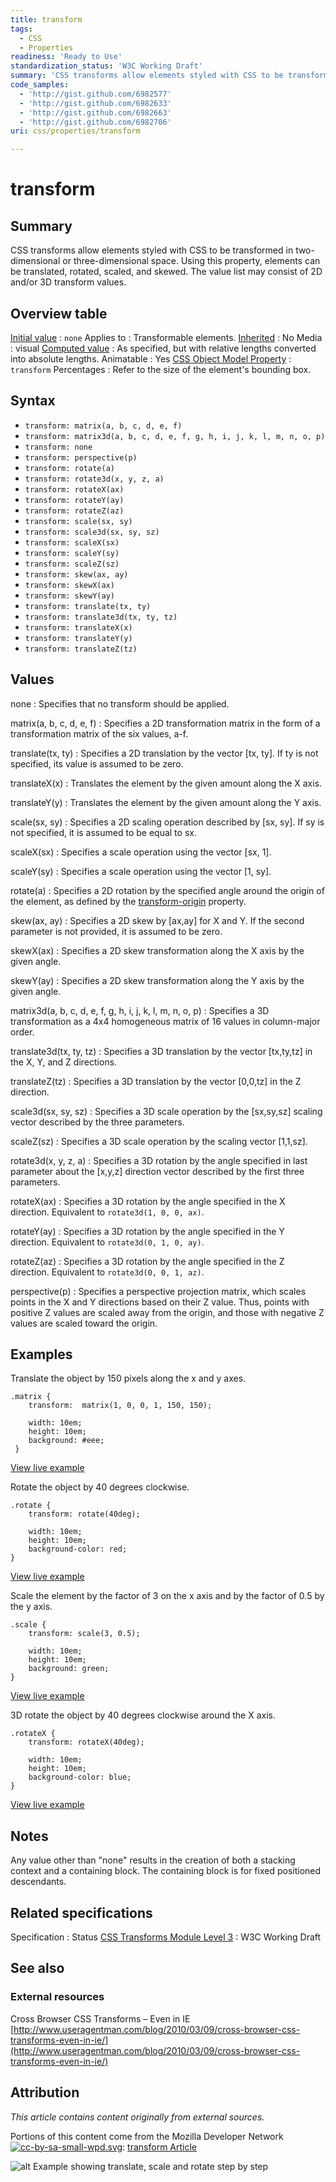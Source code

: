 ```yaml
---
title: transform
tags:
  - CSS
  - Properties
readiness: 'Ready to Use'
standardization_status: 'W3C Working Draft'
summary: 'CSS transforms allow elements styled with CSS to be transformed in two-dimensional or three-dimensional space. Using this property, elements can be translated, rotated, scaled, and skewed. The value list may consist of 2D and/or 3D transform values.'
code_samples:
  - 'http://gist.github.com/6982577'
  - 'http://gist.github.com/6982633'
  - 'http://gist.github.com/6982663'
  - 'http://gist.github.com/6982706'
uri: css/properties/transform

---
```

# transform

## Summary

CSS transforms allow elements styled with CSS to be transformed in two-dimensional or three-dimensional space. Using this property, elements can be translated, rotated, scaled, and skewed. The value list may consist of 2D and/or 3D transform values.

## Overview table

[Initial value](/css/concepts/initial_value)
:   `none`
Applies to
:   Transformable elements.
[Inherited](/css/concepts/inherited)
:   No
Media
:   visual
[Computed value](/css/concepts/computed_value)
:   As specified, but with relative lengths converted into absolute lengths.
Animatable
:   Yes
[CSS Object Model Property](/css/concepts/cssom)
:   `transform`
Percentages
:   Refer to the size of the element's bounding box.

## Syntax

-   `transform: matrix(a, b, c, d, e, f)`
-   `transform: matrix3d(a, b, c, d, e, f, g, h, i, j, k, l, m, n, o, p)`
-   `transform: none`
-   `transform: perspective(p)`
-   `transform: rotate(a)`
-   `transform: rotate3d(x, y, z, a)`
-   `transform: rotateX(ax)`
-   `transform: rotateY(ay)`
-   `transform: rotateZ(az)`
-   `transform: scale(sx, sy)`
-   `transform: scale3d(sx, sy, sz)`
-   `transform: scaleX(sx)`
-   `transform: scaleY(sy)`
-   `transform: scaleZ(sz)`
-   `transform: skew(ax, ay)`
-   `transform: skewX(ax)`
-   `transform: skewY(ay)`
-   `transform: translate(tx, ty)`
-   `transform: translate3d(tx, ty, tz)`
-   `transform: translateX(x)`
-   `transform: translateY(y)`
-   `transform: translateZ(tz)`

## Values

none
:   Specifies that no transform should be applied.

matrix(a, b, c, d, e, f)
:   Specifies a 2D transformation matrix in the form of a transformation matrix of the six values, a-f.

translate(tx, ty)
:   Specifies a 2D translation by the vector [tx, ty]. If ty is not specified, its value is assumed to be zero.

translateX(x)
:   Translates the element by the given amount along the X axis.

translateY(y)
:   Translates the element by the given amount along the Y axis.

scale(sx, sy)
:   Specifies a 2D scaling operation described by [sx, sy]. If sy is not specified, it is assumed to be equal to sx.

scaleX(sx)
:   Specifies a scale operation using the vector [sx, 1].

scaleY(sy)
:   Specifies a scale operation using the vector [1, sy].

rotate(a)
:   Specifies a 2D rotation by the specified angle around the origin of the element, as defined by the [transform-origin](/css/properties/transform-origin) property.

skew(ax, ay)
:   Specifies a 2D skew by [ax,ay] for X and Y. If the second parameter is not provided, it is assumed to be zero.

skewX(ax)
:   Specifies a 2D skew transformation along the X axis by the given angle.

skewY(ay)
:   Specifies a 2D skew transformation along the Y axis by the given angle.

matrix3d(a, b, c, d, e, f, g, h, i, j, k, l, m, n, o, p)
:   Specifies a 3D transformation as a 4x4 homogeneous matrix of 16 values in column-major order.

translate3d(tx, ty, tz)
:   Specifies a 3D translation by the vector [tx,ty,tz] in the X, Y, and Z directions.

translateZ(tz)
:   Specifies a 3D translation by the vector [0,0,tz] in the Z direction.

scale3d(sx, sy, sz)
:   Specifies a 3D scale operation by the [sx,sy,sz] scaling vector described by the three parameters.

scaleZ(sz)
:   Specifies a 3D scale operation by the scaling vector [1,1,sz].

rotate3d(x, y, z, a)
:   Specifies a 3D rotation by the angle specified in last parameter about the [x,y,z] direction vector described by the first three parameters.

rotateX(ax)
:   Specifies a 3D rotation by the angle specified in the X direction. Equivalent to `rotate3d(1, 0, 0, ax)`.

rotateY(ay)
:   Specifies a 3D rotation by the angle specified in the Y direction. Equivalent to `rotate3d(0, 1, 0, ay)`.

rotateZ(az)
:   Specifies a 3D rotation by the angle specified in the Z direction. Equivalent to `rotate3d(0, 0, 1, az)`.

perspective(p)
:   Specifies a perspective projection matrix, which scales points in the X and Y directions based on their Z value. Thus, points with positive Z values are scaled away from the origin, and those with negative Z values are scaled toward the origin.

## Examples

Translate the object by 150 pixels along the x and y axes.

``` {.css}
.matrix {
    transform:  matrix(1, 0, 0, 1, 150, 150);

    width: 10em;
    height: 10em;
    background: #eee;
 }
```

[View live example](http://code.webplatform.org/gist/6982577)

Rotate the object by 40 degrees clockwise.

``` {.css}
.rotate {
    transform: rotate(40deg);

    width: 10em;
    height: 10em;
    background-color: red;
}
```

[View live example](http://code.webplatform.org/gist/6982633)

Scale the element by the factor of 3 on the x axis and by the factor of 0.5 by the y axis.

``` {.css}
.scale {
    transform: scale(3, 0.5);

    width: 10em;
    height: 10em;
    background: green;
}
```

[View live example](http://code.webplatform.org/gist/6982663)

3D rotate the object by 40 degrees clockwise around the X axis.

``` {.css}
.rotateX {
    transform: rotateX(40deg);

    width: 10em;
    height: 10em;
    background-color: blue;
}
```

[View live example](http://code.webplatform.org/gist/6982706)

## Notes

Any value other than "none" results in the creation of both a stacking context and a containing block. The containing block is for fixed positioned descendants.

## Related specifications

Specification
:   Status
[CSS Transforms Module Level 3](http://www.w3.org/TR/css3-transforms)
:   W3C Working Draft

## See also

### External resources

Cross Browser CSS Transforms – Even in IE [http://www.useragentman.com/blog/2010/03/09/cross-browser-css-transforms-even-in-ie/](http://www.useragentman.com/blog/2010/03/09/cross-browser-css-transforms-even-in-ie/)

## Attribution

*This article contains content originally from external sources.*

Portions of this content come from the Mozilla Developer Network [![cc-by-sa-small-wpd.svg](/assets/thumb/8/8c/cc-by-sa-small-wpd.svg/120px-cc-by-sa-small-wpd.svg.png)](http://creativecommons.org/licenses/by-sa/3.0/us/): [transform Article](https://developer.mozilla.org/en-US/docs/CSS/transform)

![alt Example showing translate, scale and rotate step by step](/assets/public/2/2b/transform_example.png)